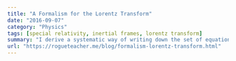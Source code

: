 ```yaml
---
title: "A Formalism for the Lorentz Transform"
date: "2016-09-07"
category: "Physics"
tags: [special relativity, inertial frames, lorentz transform]
summary: "I derive a systematic way of writing down the set of equations that define the Lorentz transform for two inertial frames of reference with a relative velocity between them. This is going to make life a lot easier for future derivations."
url: "https://rogueteacher.me/blog/formalism-lorentz-transform.html"
---
```


